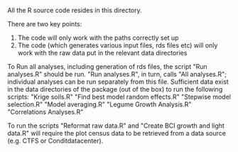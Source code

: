 All the R source code resides in this directory.

There are two key points:
1) The code will only work with the paths correctly set up
2) The code (which generates various input files, rds files etc) will only work with the raw data put in the relevant data directories

To Run all analyses, including generation of rds files, the script "Run analyses.R" should be run.
"Run analyses.R", in turn, calls "All analyses.R"; individual analyses can be run separately from this file.
Sufficient data exist in the data directories of the package (out of the box) to run the following scripts:
"Krige soils.R"
"Find best model random effects.R"
"Stepwise model selection.R"
"Model averaging.R"
"Legume Growth Analysis.R"
"Correlations Analyses.R"

To run the scripts "Reformat raw data.R" and "Create BCI growth and light data.R" will require the plot census data to be retrieved from a data source (e.g. CTFS or Conditdatacenter).
